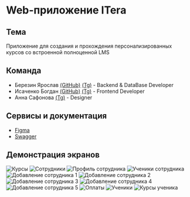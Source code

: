 # Web-приложение ITera

## Тема
Приложение для создания и прохождения персонализированных курсов со встроенной полноценной LMS

## Команда
* Березин Ярослав [(GitHub)](https://github.com/BerezinYaroslav) [(Tg)](https://t.me/berezin_yaroslav) - Backend & DataBase Developer
* Исаченко Богдан [(GitHub)](https://github.com/Doctorian-Bogdan) [(Tg)](https://t.me/doctorian) - Frontend Developer
* Анна Сафонова [(Tg)](https://t.me/don_karnagee) - Designer

## Сервисы и документация
* [Figma](https://www.figma.com/file/EM8BhC3EO0E5flz4RoeKw5/Itera?type=design&node-id=0-1&mode=design&t=wbLZY8yAykkoqOUs-0)
* [Swagger](https://github.com/BerezinYaroslav/ITera/blob/master/swagger/ITera_Swagger.json)

## Демонстрация экранов
![Курсы](https://github.com/BerezinYaroslav/ITera/blob/master/img/courses.jpeg)
![Сотрудники](https://github.com/BerezinYaroslav/ITera/blob/master/img/employees.jpeg)
![Профиль сотрудника](https://github.com/BerezinYaroslav/ITera/blob/master/img/employees_profile.jpeg)
![Ученики сотрудника](https://github.com/BerezinYaroslav/ITera/blob/master/img/employees_students.jpeg)
![Добавление сотрудника 1](https://github.com/BerezinYaroslav/ITera/blob/master/img/employees_add_1.jpeg)
![Добавление сотрудника 2](https://github.com/BerezinYaroslav/ITera/blob/master/img/employees_add_2.jpeg)
![Добавление сотрудника 3](https://github.com/BerezinYaroslav/ITera/blob/master/img/employees_add_3.jpeg)
![Добавление сотрудника 4](https://github.com/BerezinYaroslav/ITera/blob/master/img/employees_add_4.jpeg)
![Добавление сотрудника 5](https://github.com/BerezinYaroslav/ITera/blob/master/img/employees_add_5.jpeg)
![Оплаты](https://github.com/BerezinYaroslav/ITera/blob/master/img/payments.jpeg)
![Ученики](https://github.com/BerezinYaroslav/ITera/blob/master/img/students.jpeg)
![Курсы ученика](https://github.com/BerezinYaroslav/ITera/blob/master/img/students_courses.jpeg)
